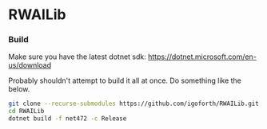 # RWAILib

### Build

Make sure you have the latest dotnet sdk: https://dotnet.microsoft.com/en-us/download

Probably shouldn't attempt to build it all at once. Do something like the below.

```sh
git clone --recurse-submodules https://github.com/igoforth/RWAILib.git
cd RWAILib
dotnet build -f net472 -c Release
```

